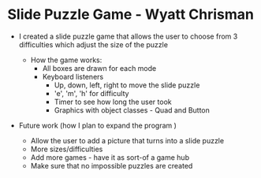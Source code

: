 # Slide Puzzle Game - Wyatt Chrisman
   * I created a slide puzzle game that allows the user to choose from 3 difficulties which adjust the size of the puzzle
      * How the game works:
        * All boxes are drawn for each mode 
        * Keyboard listeners
          * Up, down, left, right to move the slide puzzle
          * 'e', 'm', 'h' for difficulty
          * Timer to see how long the user took
          * Graphics with object classes - Quad and Button

   * Future work (how I plan to expand the program )
      * Allow the user to add a picture that turns into a slide puzzle
      * More sizes/difficulties
      * Add more games - have it as sort-of a game hub
      * Make sure that no impossible puzzles are created
    


